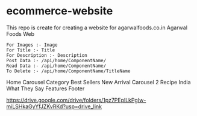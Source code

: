 # ecommerce-website
This repo is create for creating a website for agarwalfoods.co.in
Agarwal Foods Web

	For Images :- Image
	For Title :- Title
	For Description :- Description
	Post Data :- /api/home/ComponentName/
	Read Data :- /api/home/ComponentName/ 
	To Delete :- /api/home/ComponentName/TitleName

Home
Carousel
Category
Best Sellers
New Arrival
Carousel 2
Recipe India
What They Say
Features
Footer

https://drive.google.com/drive/folders/1pz7PEplLkPgIw-miLSHkaGyYfJZKvRKd?usp=drive_link
